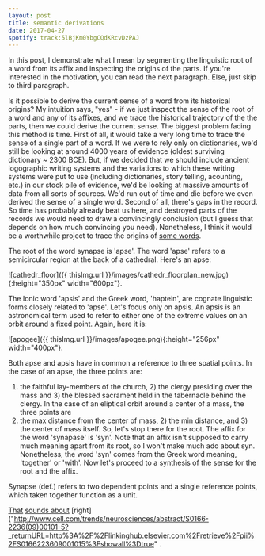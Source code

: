 ```yaml
---
layout: post
title: semantic derivations
date: 2017-04-27
spotify: track:5lBjKm0YbgCQdKRcvDzPAJ
---
```


In this post, I demonstrate what I mean by segmenting the linguistic root of a word from its affix and inspecting the origins of the parts. If you're interested in the motivation, you can read the next paragraph. Else, just skip to third paragraph.

Is it possible to derive the current sense of a word from its historical origins? My intuition says, "yes" - if we just inspect the sense of the root of a word and any of its affixes, and we trace the historical trajectory of the the parts, then we could derive the current sense. The biggest problem facing this method is time. First of all, it would take a very long time to trace the sense of a single part of a word. If we were to rely only on dictionaries, we'd still be looking at around 4000 years of evidence (oldest surviving dictionary ~ 2300 BCE). But, if we decided that we should include ancient logographic writing systems and the variations to which these writing systems were put to use (including dictionaries, story telling, acounting, etc.) in our stock pile of evidence, we'd be looking at massive amounts of data from all sorts of sources. We'd run out of time and die before we even derived the sense of a single word. Second of all, there's gaps in the record. So time has probably already beat us here, and destroyed parts of the records we would need to draw a convincingly conclusion (but I guess that depends on how much convincing you need). Nonetheless, I think it would be a worthwhile project to trace the origins of [some words]("http://nws.merriam-webster.com/opendictionary/newword_display_recent.php"). 

The root of the word synapse is 'apse'. The word 'apse' refers to a semicircular region at the back of a cathedral. Here's an apse:

![cathedr_floor]({{ thisImg.url }}/images/cathedr_floorplan_new.jpg){:height="350px" width="600px"}.

The Ionic word 'apsis' and the Greek word, 'haptein', are cognate linguistic forms closely related to 'apse'. Let's focus only on apsis. An apsis is an astronomical term used to refer to either one of the extreme values on an orbit around a fixed point. Again, here it is:

![apogee]({{ thisImg.url }}/images/apogee.png){:height="256px" width="400px"}.

Both apse and apsis have in common a reference to three spatial points. In the case of an apse, the three points are: 
1) the faithful lay-members of the church, 2) the clergy presiding over the mass and 3) the blessed sacrament held in the tabernacle behind the clergy.  In the case of an eliptical orbit around a center of a mass, the three points are 
1) the max distance from the center of mass, 2) the min distance, and 3) the center of mass itself. So, let's stop there for the root. The affix for the word 'synapase' is 'syn'. Note that an affix isn't supposed to carry much meaning apart from its root, so I won't make much ado about syn. Nonetheless, the word 'syn' comes from the Greek word meaning, 'together' or 'with'. Now let's proceed to a synthesis of the sense for the root and the affix.

Synapse (def.) refers to two dependent points and a single reference points, which taken together function as a unit.

[That]("https://en.wikipedia.org/wiki/Chemical_synapse#Structure") [sounds about]("http://www.cell.com/biophysj/abstract/S0006-3495(81)84899-0") [right]("http://www.cell.com/trends/neurosciences/abstract/S0166-2236(09)00101-5?_returnURL=http%3A%2F%2Flinkinghub.elsevier.com%2Fretrieve%2Fpii%2FS0166223609001015%3Fshowall%3Dtrue"
.

[1]: 
[2]: 
[3]: 
[4]: 